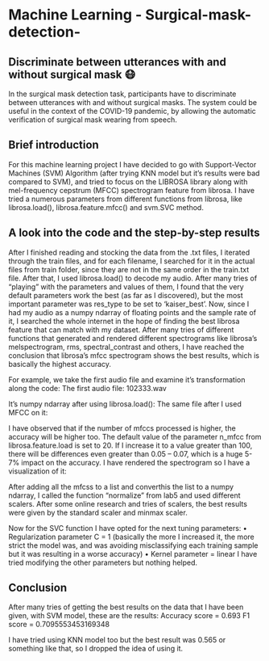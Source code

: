 # Machine Learning - Surgical-mask-detection-
## Discriminate between utterances with and without surgical mask 😷


In the surgical mask detection task, participants have to discriminate between utterances with and without surgical masks. The system could be useful in the context of the COVID-19 pandemic, by allowing the automatic verification of surgical mask wearing from speech.


## Brief introduction

For this machine learning project I have decided to go with  Support-Vector Machines (SVM) 
Algorithm (after trying KNN model but it’s results were bad compared to SVM), and tried to focus on the LIBROSA library along with mel-frequency cepstrum (MFCC) spectrogram feature from librosa.
I have tried a numerous parameters from different functions from librosa, like librosa.load(), librosa.feature.mfcc() and svm.SVC method.



## A look into the code and the step-by-step results

After I finished reading and stocking the data from the .txt files, I iterated through the train files, and for each filename, I searched for it in the actual files from train folder, since they are not in the same order in the train.txt file.
After that, I used librosa.load() to decode my audio. After many tries of “playing” with the parameters and values of them, I found that the very default parameters work the best (as far as I discovered), but the most important parameter was res_type to be set to ‘kaiser_best’.
Now, since I had my audio as a numpy ndarray of floating points and the sample rate of it, I searched the whole internet in the hope of finding the best librosa feature that can match with my dataset. After many tries of different functions that generated and rendered different spectrograms like librosa’s melspectrogram, rms, spectral_contrast and others, I have reached the conclusion that librosa’s mfcc spectrogram shows the best results, which is basically the highest accuracy.

For example, we take the first audio file and examine it’s transformation along the code:
The first audio file: 102333.wav 
   
It’s numpy ndarray after using librosa.load(): 
The same file after I used MFCC on it:
  
I have observed that if the number of mfccs processed is higher, the accuracy will be higher too. The default value of the parameter n_mfcc from librosa.feature.load is set to 20. If I increase it to a value greater than 100, there will be differences even greater than 0.05 – 0.07, which is a huge 5-7% impact on the accuracy.
I have rendered the spectrogram so I have a visualization of it:
 
After adding all the mfcss to a list and converthis the list to a numpy ndarray, I called the function “normalize” from lab5 and used different scalers. After some online research and tries of scalers, the best results were given by the standard scaler and minmax scaler.

Now for the SVC function I have opted for the next tuning parameters:
•	Regularization parameter C = 1 (basically the more I increased it, the more strict the model was, and was avoiding misclassifying each training sample but it was resulting in a worse accuracy)
•	Kernel parameter = linear
I have tried modifying the other parameters but nothing helped.


## Conclusion

After many tries of getting the best results on the data that I have been given, with SVM model, these are the results:
Accuracy score =  0.693
F1 score =  0.7095553453169348

I have tried using KNN model too but the best result was 0.565 or something like that, so I dropped the idea of using it.
